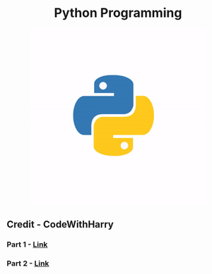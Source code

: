 <h1 align="center">Python Programming</h1>

<div align="center">
  <img src="https://github.com/ksalokya/python/blob/main/python.gif" width="400px"/>
</div>

## Credit - CodeWithHarry
### Part 1 - [Link](https://www.youtube.com/watch?v=gfDE2a7MKjA)
### Part 2 - [Link](https://www.youtube.com/watch?v=61a7UkDO50s)

